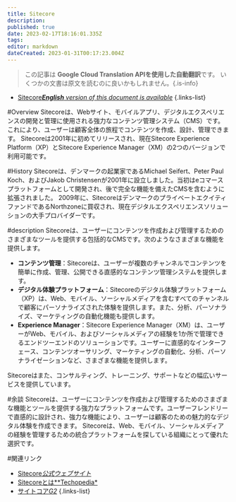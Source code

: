 ```yaml
---
title: Sitecore
description: 
published: true
date: 2023-02-17T18:16:01.335Z
tags: 
editor: markdown
dateCreated: 2023-01-31T00:17:23.004Z
---
```


> この記事は **Google Cloud Translation APIを使用した自動翻訳**です。
いくつかの文書は原文を読むのに良いかもしれません。{.is-info}
- [Sitecore***English** version of this document is available*](/en/Knowledge-base/Dictionary/sitecore)
{.links-list}

    
#Overview
Sitecoreは、Webサイト、モバイルアプリ、デジタルエクスペリエンスの開発と管理に使用される強力なコンテンツ管理システム（CMS）です。これにより、ユーザーは顧客全体の旅程でコンテンツを作成、設計、管理できます。 Sitecoreは2001年に初めてリリースされ、現在Sitecore Experience Platform（XP）とSitecore Experience Manager（XM）の2つのバージョンで利用可能です。

#History
Sitecoreは、デンマークの起業家であるMichael Seifert、Peter Paul Koch、およびJakob Christensenが2001年に設立しました。当初はeコマースプラットフォームとして開発され、後で完全な機能を備えたCMSを含むように拡張されました。 2009年に、SitecoreはデンマークのプライベートエクイティファンドであるNorthzoneに買収され、現在デジタルエクスペリエンスソリューションの大手プロバイダーです。

#description
Sitecoreは、ユーザーにコンテンツを作成および管理するためのさまざまなツールを提供する包括的なCMSです。次のようなさまざまな機能を提供します。

- **コンテンツ管理**：Sitecoreは、ユーザーが複数のチャンネルでコンテンツを簡単に作成、管理、公開できる直感的なコンテンツ管理システムを提供します。
- **デジタル体験プラットフォーム**：Sitecoreのデジタル体験プラットフォーム（XP）は、Web、モバイル、ソーシャルメディアを含むすべてのチャンネルで顧客にパーソナライズされた体験を提供します。また、分析、パーソナライズ、マーケティングの自動化機能も提供します。
- **Experience Manager**：Sitecore Experience Manager（XM）は、ユーザーがWeb、モバイル、およびソーシャルメディアの経験を1か所で管理できるエンドツーエンドのソリューションです。ユーザーに直感的なインターフェース、コンテンツオーサリング、マーケティングの自動化、分析、パーソナライゼーションなど、さまざまな機能を提供します。

Sitecoreはまた、コンサルティング、トレーニング、サポートなどの幅広いサービスを提供しています。

#余談
Sitecoreは、ユーザーにコンテンツを作成および管理するためのさまざまな機能とツールを提供する強力なプラットフォームです。ユーザーフレンドリーで直感的に設計され、強力な機能により、ユーザーは顧客のための魅力的なデジタル体験を作成できます。 Sitecoreは、Web、モバイル、ソーシャルメディアの経験を管理するための統合プラットフォームを探している組織にとって優れた選択です。

#関連リンク
- [Sitecore*公式ウェブサイト*](https://www.sitecore.com/)
- [Sitecoreとは**Techopedia*](https://www.techopedia.com/definition/30985/sitecore)
- [サイトコア*G2*](https://www.g2.com/products/sitecore/reviews)
{.links-list}